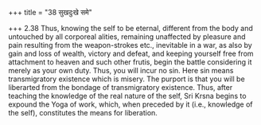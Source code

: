 +++
title = "38 सुखदुःखे समे"

+++
2.38 Thus, knowing the self to be eternal, different from the body and untouched by all corporeal alities, remaining unaffected by pleasure and pain resulting from the weapon-strokes etc., inevitable in a war, as also by gain and loss of wealth, victory and defeat, and keeping yourself free from attachment to heaven and such other frutis, begin the battle considering it merely as your own duty. Thus, you will incur no sin. Here sin means transmigratory existence which is misery. The purport is that you will be liberarted from the bondage of transmigratory existence. Thus, after teaching the knowledge of the real nature of the self, Sri Krsna begins to expound the Yoga of work, which,
when preceded by it (i.e., knowledge of the self), constitutes the means for liberation.
